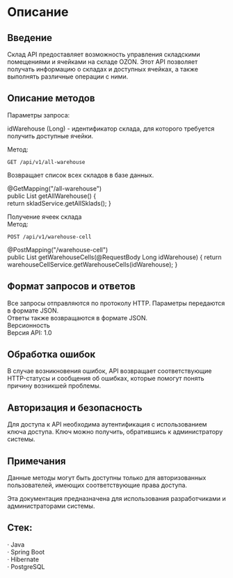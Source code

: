 # Описание  

## Введение


Склад API предоставляет возможность управления складскими помещениями и ячейками на складе OZON. Этот API позволяет получать информацию о складах и доступных ячейках, а также выполнять различные операции с ними.

## Описание методов  


Параметры запроса:

idWarehouse (Long) - идентификатор склада, для которого требуется получить доступные ячейки.    

Метод:  

    GET /api/v1/all-warehouse

Возвращает список всех складов в базе данных.  

@GetMapping("/all-warehouse")   
public List<SkladEntity> getAllWarehouse() {    
return skladService.getAllSklads(); 
}   

Получение ячеек склада  
Метод:  

    POST /api/v1/warehouse-cell

@PostMapping("/warehouse-cell")  
public List<WarehouseCellEntity> getWarehouseCells(@RequestBody Long idWarehouse) { 
return warehouseCellService.getWarehouseCells(idWarehouse); 
}   

## Формат запросов и ответов   
Все запросы отправляются по протоколу HTTP. 
Параметры передаются в формате JSON.    
Ответы также возвращаются в формате JSON.   
Версионность    
Версия API: 1.0 
    
## Обработка ошибок    
В случае возникновения ошибок, API возвращает соответствующие HTTP-статусы и сообщения об ошибках, которые помогут понять причину возникшей проблемы.
    
## Авторизация и безопасность  
Для доступа к API необходима аутентификация с использованием ключа доступа. Ключ можно получить, обратившись к администратору системы.
    
## Примечания      
Данные методы могут быть доступны только для авторизованных пользователей, имеющих соответствующие права доступа.
    
Эта документация предназначена для использования разработчиками и администраторами системы.


## Стек:   
· Java   
· Spring Boot   
· Hibernate     
· PostgreSQL    
    
    
